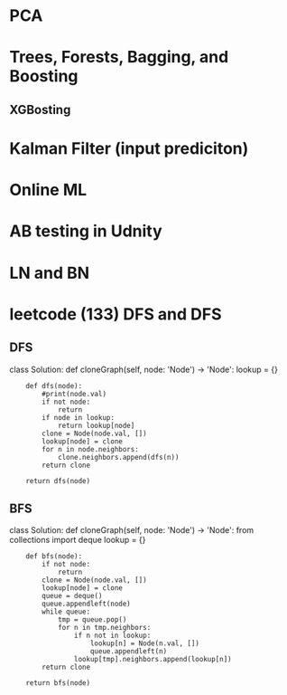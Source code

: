 # PCA


# Trees, Forests, Bagging, and Boosting


## XGBosting


# Kalman Filter (input prediciton)


# Online ML

# AB testing in Udnity




# LN and BN


# leetcode (133) DFS and DFS
## DFS
class Solution:
    def cloneGraph(self, node: 'Node') -> 'Node':
        lookup = {}

        def dfs(node):
            #print(node.val)
            if not node: 
                return
            if node in lookup:
                return lookup[node]
            clone = Node(node.val, [])
            lookup[node] = clone
            for n in node.neighbors:
                clone.neighbors.append(dfs(n))
            return clone

        return dfs(node)


## BFS
class Solution:
    def cloneGraph(self, node: 'Node') -> 'Node':
        from collections import deque
        lookup = {}

        def bfs(node):
            if not node: 
                return
            clone = Node(node.val, [])
            lookup[node] = clone
            queue = deque()
            queue.appendleft(node)
            while queue:
                tmp = queue.pop()
                for n in tmp.neighbors:
                    if n not in lookup:
                        lookup[n] = Node(n.val, [])
                        queue.appendleft(n)
                    lookup[tmp].neighbors.append(lookup[n])
            return clone

        return bfs(node)



